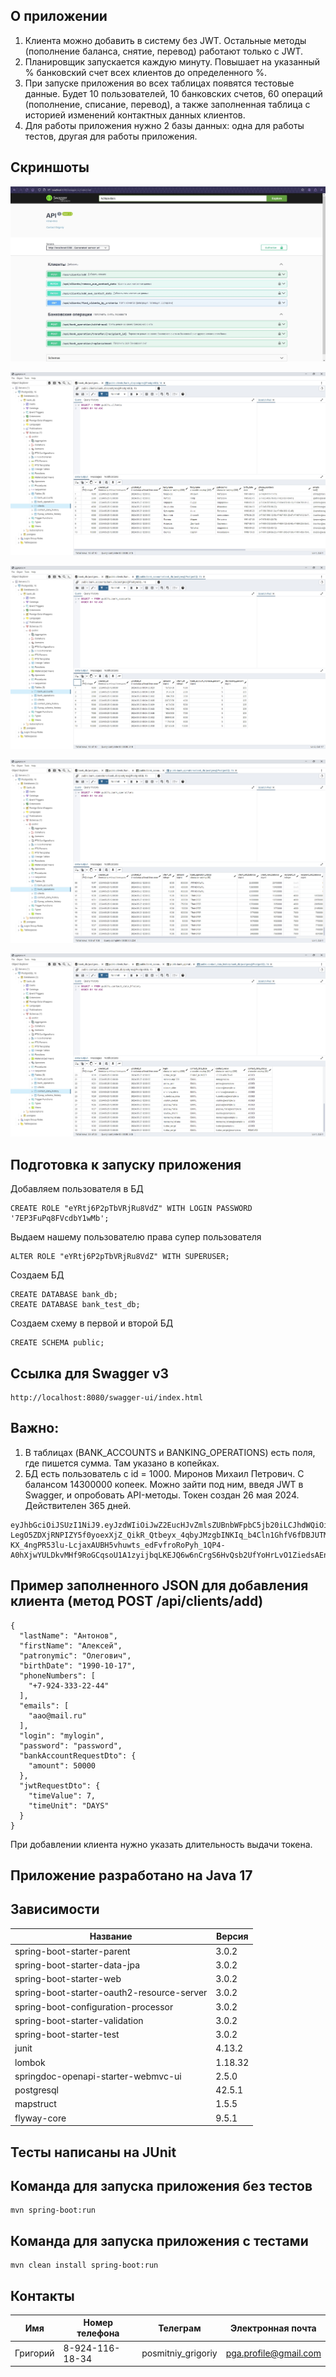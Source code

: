## О приложении
1. Клиента можно добавить в систему без JWT. Остальные методы (пополнение баланса, снятие, перевод) работают только с JWT.
2. Планировщик запускается каждую минуту. Повышает на указанный % банковский счет всех клиентов до определенного %.
3. При запуске приложения во всех таблицах появятся тестовые данные. Будет 10 пользователей, 10 банковских счетов, 60 операций (пополнение, списание, перевод), а также заполненная таблица с историей изменений контактных данных клиентов.
4. Для работы приложения нужно 2 базы данных: одна для работы тестов, другая для работы приложения.

## Скриншоты
![swagger-ui](/pic/swagger-ui.png)

![clients](/pic/clients.png)

![bank_accounts](/pic/bank_accounts.png)

![bank_operations](/pic/bank_operations.png)

![contact_data_history](/pic/contact_data_history.png)

## Подготовка к запуску приложения
Добавляем пользователя в БД
```
CREATE ROLE "eYRtj6P2pTbVRjRu8VdZ" WITH LOGIN PASSWORD '7EP3FuPq8FVcdbY1wMb';
```

Выдаем нашему пользователю права супер пользователя
```
ALTER ROLE "eYRtj6P2pTbVRjRu8VdZ" WITH SUPERUSER;
```

Создаем БД
```
CREATE DATABASE bank_db;
CREATE DATABASE bank_test_db;
```

Создаем схему в первой и второй БД
```
CREATE SCHEMA public;
```

## Ссылка для Swagger v3
```
http://localhost:8080/swagger-ui/index.html
```

## Важно:
1. В таблицах (BANK_ACCOUNTS и BANKING_OPERATIONS) есть поля, где пишется сумма. Там указано в копейках.
2. БД есть пользователь с id = 1000. Миронов Михаил Петрович. С балансом 14300000 копеек. Можно зайти под ним, введя JWT в Swagger, и опробовать API-методы. Токен создан 26 мая 2024. Действителен 365 дней.
```
eyJhbGciOiJSUzI1NiJ9.eyJzdWIiOiJwZ2EucHJvZmlsZUBnbWFpbC5jb20iLCJhdWQiOiJiYW5rLnJ1IiwiY2kiOiLQnNC40YDQvtC90L7QsiDQnNC40YXQsNC40Lsg0J_QtdGC0YDQvtCy0LjRhzoxOTkxLTA5LTEwOm1pcm9ub3YtbXAxOTkxIiwic2NvcGUiOiJST0xFX0NMSUVOVCIsImlzcyI6IkdyaWdvcml5IFBvc21pdG5peSIsImV4cCI6MTc0ODI1OTEwMCwiaWF0IjoxNzE2NzIzMTAwfQ.W98n_tqqNLx5lhlU22QTICLHilCHIwTn3-LegO5ZDXjRNPIZY5f0yoexXjZ_QikR_Qtbeyx_4qbyJMzgbINKIq_b4Cln1GhfV6fDBJUTMEUYOVSfZXSyurAEtgUkkwbanajXpWRdNYoFgSXkt4n4ebK5yVn_uugH35SNlU7uMtYBb57OqZosbgWph9OpJL0MzZdvdGWUt2Gm-KX_4ngPR53lu-LcjaxAUBH5vhuwts_edFvfroRoPyh_1QP4-A0hXjwYULDkvMHf9RoGCqsoU1A1zyijbqLKEJQ6w6nCrgS6HvQsb2UfYoHrLvO1ZiedsAEnnza5lPDpEOvgA7gBrA
```

## Пример заполненного JSON для добавления клиента (метод POST /api/clients/add)
```
{
  "lastName": "Антонов",
  "firstName": "Алексей",
  "patronymic": "Олегович",
  "birthDate": "1990-10-17",
  "phoneNumbers": [
    "+7-924-333-22-44"
  ],
  "emails": [
    "aao@mail.ru"
  ],
  "login": "mylogin",
  "password": "password",
  "bankAccountRequestDto": {
    "amount": 50000
  },
  "jwtRequestDto": {
    "timeValue": 7,
    "timeUnit": "DAYS"
  }
}
```
При добавлении клиента нужно указать длительность выдачи токена.

## Приложение разработано на Java 17

## Зависимости
| Название                                   | Версия  |
|--------------------------------------------|---------|
| spring-boot-starter-parent                 | 3.0.2   |
| spring-boot-starter-data-jpa               | 3.0.2   |
| spring-boot-starter-web                    | 3.0.2   |
| spring-boot-starter-oauth2-resource-server | 3.0.2   |
| spring-boot-configuration-processor        | 3.0.2   |
| spring-boot-starter-validation             | 3.0.2   |
| spring-boot-starter-test                   | 3.0.2   |
| junit                                      | 4.13.2  |
| lombok                                     | 1.18.32 |
| springdoc-openapi-starter-webmvc-ui        | 2.5.0   |
| postgresql                                 | 42.5.1  |
| mapstruct                                  | 1.5.5   |
| flyway-core                                | 9.5.1   |

## Тесты написаны на JUnit

## Команда для запуска приложения без тестов
```
mvn spring-boot:run
```

## Команда для запуска приложения с тестами
```
mvn clean install spring-boot:run
```

## Контакты
| Имя      | Номер телефона   | Телеграм           | Электронная почта     |
|----------|------------------|--------------------|-----------------------|
| Григорий | 8-924-116-18-34  | posmitniy_grigoriy | pga.profile@gmail.com |